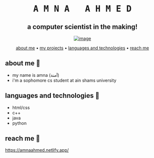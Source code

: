 
<div align="center">
<h1><pre>A M N A   A H M E D</pre></h1>
<h2>a computer scientist in the making!</h2>
<a href="https://amnaahmed.netlify.app/"><img src="https://github.com/nono5342/nono5342/blob/main/space2.gif" alt="image"></a>

<p>
  <a href="#about-me">about me</a> •
  <a href="https://github.com/thisisamna?tab=repositories">my projects</a> •
  <a href="#languages-and-technologies">languages and technologies</a> •
  <a href="#reach-me">reach me</a> 
</p>
</div>
  
## about me 🚀
- my name is amna (آمنة)
- i'm a sophomore cs student at ain shams university

##  languages and technologies 🚀
- html/css
- c++
- java
- python

## reach me 🚀
https://amnaahmed.netlify.app/
